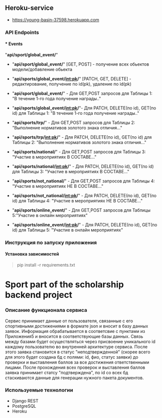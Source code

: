 ## Heroku-service
* https://young-basin-37598.herokuapp.com

### API Endpoints
#### * Events
 "**api/sport/global_event/**"

* "**api/sport/global_event/**" [GET, POST] - получение всех обьектов модели/добавление обьекта
* "**api/sports/global_event/<int:pk>/**" [PATCH, GET, DELETE] - редактирование, получение по id(pk), удаление по id(pk)




* "**api/sport/global_event/**" - Для GET,POST запросов для Таблицы 1: "В течение 1-го года получение награды.."
* "**api/sports/global_event/<int:pk>/**"- Для PATCH, DELETE(по id), GET(по id) для Таблицы 1:  "В течение 1-го года получение награды.."
* "**api/sports/trp/**" - Для GET,POST запросов для Таблицы 2: "Выполнение нормативов золотого знака отличия..."
* "**api/sports/trp/<int:pk>/**" - Для PATCH, DELETE(по id), GET(по id) для Таблицы 2: "Выполнение нормативов золотого знака отличия..."
* "**api/sports/national/**" - Для GET,POST запросов для Таблицы 3: "Участие в мероприятиях В СОСТАВЕ..."
* "**api/sports/national/<int:pk>/**" - Для PATCH, DELETE(по id), GET(по id) для Таблицы 3: "Участие в мероприятиях В СОСТАВЕ..."
* "**api/sports/not_national/**" - Для GET,POST запросов для Таблицы 4: "Участие в мероприятиях НЕ В СОСТАВЕ..."
* "**api/sports/not_national/<int:pk>/**" - Для PATCH, DELETE(по id), GET(по id) для Таблицы 4: "Участие в мероприятиях НЕ В СОСТАВЕ..."
* "**api/sports/online_event/**" - Для GET,POST запросов для Таблицы 5:"Участие в онлайн мероприятиях"
* "**api/sports/online_event/<int:pk>/**" - Для PATCH, DELETE(по id), GET(по id) для Таблицы 5: "Участие в онлайн мероприятиях"

### Инструкция по запуску приложения


#### Установка зависимостей
> pip install -r requirements.txt
 

# Sport part of the scholarship backend project #

### Описание функционала сервиса ###

Сервис принимает данные от пользователя, связанные с его спортивными достижениями в формате json и вносит в базу данных заявок. Информация обрабатывается в соответсвие с пунктами из Приложения5 и вносится в соответствующие базы данных. Связь между базами будет осуществляться через присвоение уникального id каждому пользователю во внутренней архитектуре сервиса. После этого заявка становится в статус "неподтвержденной" (скорее всего для этого будет создана бд с полями: id, фио, статус заявки) до проверки и выставления баллов за все достижения ответственными лицами. После прохождения всех проверок и выставления баллов заявка принимает статсу "подтверждена", по id со всех бд стаскиваются данные для генерации нужного пакета документов.

### Используемые технологии 

* Django REST 
* PostgreSQL
* Heroku

